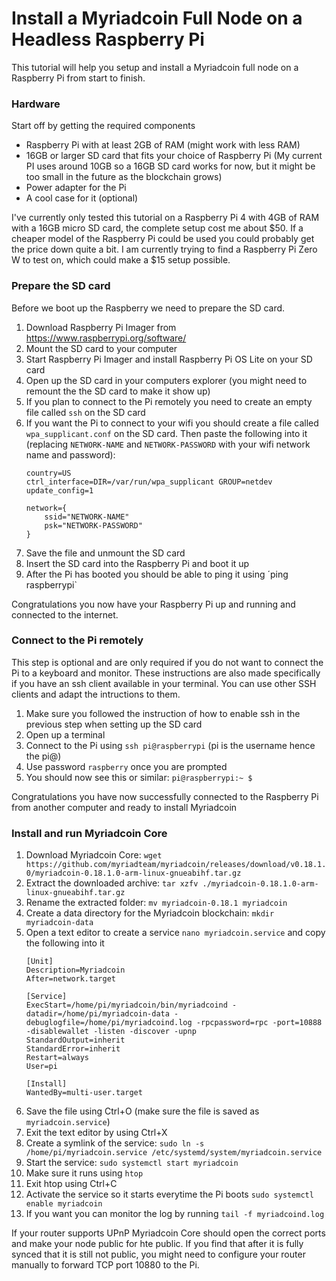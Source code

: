 # Install a Myriadcoin Full Node on a Headless Raspberry Pi

This tutorial will help you setup and install a Myriadcoin full node on a Raspberry Pi from start to finish.

### Hardware

Start off by getting the required components

*  Raspberry Pi with at least 2GB of RAM (might work with less RAM)
*  16GB or larger SD card that fits your choice of Raspberry Pi (My current PI uses around 10GB so a 16GB SD card works for now, but it might be too small in the future as the blockchain grows)
*  Power adapter for the Pi
*  A cool case for it (optional)

I've currently only tested this tutorial on a Raspberry Pi 4 with 4GB of RAM with a 16GB micro SD card, the complete setup cost me about $50. If a cheaper model of the Raspberry Pi could be used you could probably get the price down quite a bit. I am currently trying to find a Raspberry Pi Zero W to test on, which could make a $15 setup possible.

### Prepare the SD card

Before we boot up the Raspberry we need to prepare the SD card.

1. Download Raspberry Pi Imager from https://www.raspberrypi.org/software/
2. Mount the SD card to your computer
3. Start Raspberry Pi Imager and install Raspberry Pi OS Lite on your SD card
4. Open up the SD card in your computers explorer (you might need to remount the the SD card to make it show up)
5. If you plan to connect to the Pi remotely you need to create an empty file called `ssh` on the SD card
6. If you want the Pi to connect to your wifi you should create a file called `wpa_supplicant.conf` on the SD card. Then paste the following into it (replacing `NETWORK-NAME` and `NETWORK-PASSWORD` with your wifi network name and password):
   ```
   country=US
   ctrl_interface=DIR=/var/run/wpa_supplicant GROUP=netdev
   update_config=1
   
   network={
       ssid="NETWORK-NAME"
       psk="NETWORK-PASSWORD"
   }
   ```
7. Save the file and unmount the SD card
8. Insert the SD card into the Raspberry Pi and boot it up
9. After the Pi has booted you should be able to ping it using ´ping raspberrypi`

Congratulations you now have your Raspberry Pi up and running and connected to the internet.

### Connect to the Pi remotely

This step is optional and are only required if you do not want to connect the Pi to a keyboard and monitor. These instructions are also made specifically if you have an ssh client available in your terminal. You can use other SSH clients and adapt the intructions to them. 

1. Make sure you followed the instruction of how to enable ssh in the previous step when setting up the SD card
2. Open up a terminal
3. Connect to the Pi using `ssh pi@raspberrypi` (pi is the username hence the pi@)
4. Use password `raspberry` once you are prompted 
5. You should now see this or similar: `pi@raspberrypi:~ $`

Congratulations you have now successfully connected to the Raspberry Pi from another computer and ready to install Myriadcoin

### Install and run Myriadcoin Core

1. Download Myriadcoin Core: `wget https://github.com/myriadteam/myriadcoin/releases/download/v0.18.1.0/myriadcoin-0.18.1.0-arm-linux-gnueabihf.tar.gz`
2. Extract the downloaded archive: `tar xzfv ./myriadcoin-0.18.1.0-arm-linux-gnueabihf.tar.gz`
3. Rename the extracted folder: `mv myriadcoin-0.18.1 myriadcoin`
4. Create a data directory for the Myriadcoin blockchain: `mkdir myriadcoin-data`
5. Open a text editor to create a service `nano myriadcoin.service` and copy the following into it
   ```
   [Unit]
   Description=Myriadcoin
   After=network.target
   
   [Service]
   ExecStart=/home/pi/myriadcoin/bin/myriadcoind -datadir=/home/pi/myriadcoin-data -debuglogfile=/home/pi/myriadcoind.log -rpcpassword=rpc -port=10888 -disablewallet -listen -discover -upnp
   StandardOutput=inherit
   StandardError=inherit
   Restart=always
   User=pi
   
   [Install]
   WantedBy=multi-user.target
   ```
6. Save the file using Ctrl+O (make sure the file is saved as `myriadcoin.service`)
7. Exit the text editor by using Ctrl+X
8. Create a symlink of the service: `sudo ln -s /home/pi/myriadcoin.service /etc/systemd/system/myriadcoin.service`
9. Start the service: `sudo systemctl start myriadcoin`
10. Make sure it runs using `htop`
11. Exit htop using Ctrl+C
12. Activate the service so it starts everytime the Pi boots `sudo systemctl enable myriadcoin`
13. If you want you can monitor the log by running `tail -f myriadcoind.log`

If your router supports UPnP Myriadcoin Core should open the correct ports and make your node public for hte public. If you find that after it is fully synced that it is still not public, you might need to configure your router manually to forward TCP port 10880 to the Pi.
